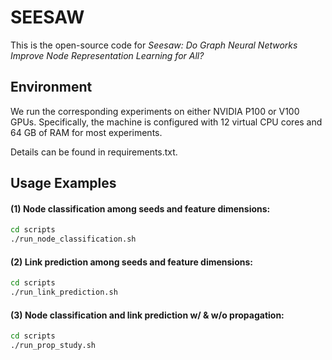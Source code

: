 # SEESAW

This is the open-source code for *Seesaw: Do Graph Neural Networks Improve Node Representation Learning for All?*



## Environment

We run the corresponding experiments on either NVIDIA P100 or V100 GPUs. Specifically, the machine is configured with 12 virtual CPU cores and 64 GB of RAM for most experiments.

Details can be found in requirements.txt.



## Usage Examples



#### (1) Node classification among seeds and feature dimensions:

```sh
cd scripts
./run_node_classification.sh
```



#### (2) Link prediction among seeds and feature dimensions:

```sh
cd scripts
./run_link_prediction.sh
```



#### (3) Node classification and link prediction w/ & w/o propagation:

```sh
cd scripts
./run_prop_study.sh
```
